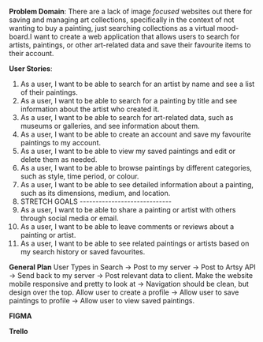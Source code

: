 
**Problem Domain**: There are a lack of image *focused* websites out there for saving and managing art collections, specifically in the context of not wanting to buy a painting, just searching collections as a virtual mood-board.I want to create a web application that allows users to search for artists, paintings, or other art-related data and save their favourite items to their account.

**User Stories**:

1.  As a user, I want to be able to search for an artist by name and see a list of their paintings.
2.  As a user, I want to be able to search for a painting by title and see information about the artist who created it.
3.  As a user, I want to be able to search for art-related data, such as museums or galleries, and see information about them.
4.  As a user, I want to be able to create an account and save my favourite paintings to my account.
5.  As a user, I want to be able to view my saved paintings and edit or delete them as needed.
6.  As a user, I want to be able to browse paintings by different categories, such as style, time period, or colour.
7.  As a user, I want to be able to see detailed information about a painting, such as its dimensions, medium, and location.
8. STRETCH GOALS -----------------------------
9.  As a user, I want to be able to share a painting or artist with others through social media or email.
10.  As a user, I want to be able to leave comments or reviews about a painting or artist.
11.  As a user, I want to be able to see related paintings or artists based on my search history or saved favourites.

**General Plan**
User Types in Search -> Post to my server -> Post to Artsy API -> Send back to my server -> Post relevant data to client. 
Make the website mobile responsive and pretty to look at -> Navigation should be clean, but design over the top. 
Allow user to create a profile -> Allow user to save paintings to profile -> Allow user to view saved paintings. 

**FIGMA**

**Trello**
